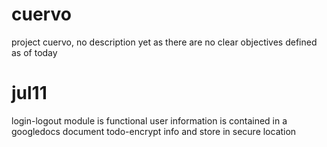 # cuervo
project cuervo, no description yet as there are no clear objectives defined as of today

# jul11
login-logout module is functional
user information is contained in a googledocs document 
todo-encrypt info and store in secure location